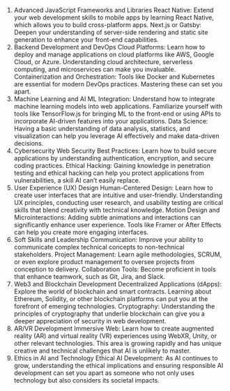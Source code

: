 1. Advanced JavaScript Frameworks and Libraries
React Native: Extend your web development skills to mobile apps by learning React Native, which allows you to build cross-platform apps.
Next.js or Gatsby: Deepen your understanding of server-side rendering and static site generation to enhance your front-end capabilities.
2. Backend Development and DevOps
Cloud Platforms: Learn how to deploy and manage applications on cloud platforms like AWS, Google Cloud, or Azure. Understanding cloud architecture, serverless computing, and microservices can make you invaluable.
Containerization and Orchestration: Tools like Docker and Kubernetes are essential for modern DevOps practices. Mastering these can set you apart.
3. Machine Learning and AI
ML Integration: Understand how to integrate machine learning models into web applications. Familiarize yourself with tools like TensorFlow.js for bringing ML to the front-end or using APIs to incorporate AI-driven features into your applications.
Data Science: Having a basic understanding of data analysis, statistics, and visualization can help you leverage AI effectively and make data-driven decisions.
4. Cybersecurity
Web Security Best Practices: Learn how to build secure applications by understanding authentication, encryption, and secure coding practices.
Ethical Hacking: Gaining knowledge in penetration testing and ethical hacking can help you protect applications from vulnerabilities, a skill AI can’t easily replace.
5. User Experience (UX) Design
Human-Centered Design: Learn how to create user interfaces that are intuitive and user-friendly. Understanding UX principles, conducting user research, and usability testing are critical skills that blend creativity with technical knowledge.
Motion Design and Microinteractions: Adding subtle animations and interactions can significantly enhance user experience. Tools like Framer or After Effects can help you create more engaging interfaces.
6. Soft Skills and Leadership
Communication: Improve your ability to communicate complex technical concepts to non-technical stakeholders.
Project Management: Learn agile methodologies, SCRUM, or even explore product management to oversee projects from conception to delivery.
Collaboration Tools: Become proficient in tools that enhance teamwork, such as Git, Jira, and Slack.
7. Web3 and Blockchain Development
Decentralized Applications (dApps): Explore the world of blockchain and smart contracts. Learning about Ethereum, Solidity, or other blockchain platforms can put you at the forefront of emerging technologies.
Cryptography: Understanding the principles of cryptography that underlie blockchain can give you a deeper appreciation of security in web development.
8. AR/VR Development
Immersive Web: Learn how to create augmented reality (AR) and virtual reality (VR) experiences using WebXR, Unity, or other relevant technologies. This area is growing rapidly and has unique creative and technical challenges that AI is unlikely to master.
9. Ethics in AI and Technology
Ethical AI Development: As AI continues to grow, understanding the ethical implications and ensuring responsible AI development can set you apart as someone who not only uses technology but also considers its societal impacts.
